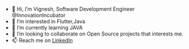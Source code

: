 - 👋 Hi, I’m Vignesh, Software Development Engineer @InnovationIncubator
- 👀 I’m interested in Flutter,Java
- 🌱 I’m currently learning JAVA
- 💞️ I’m looking to collaborate on Open Source projects that interests me.
- 📫 Reach me on [LinkedIn](https://www.linkedin.com/in/vigneshviji/)

<!---
brutev/brutev is a ✨ special ✨ repository because its `README.md` (this file) appears on your GitHub profile.
You can click the Preview link to take a look at your changes.
--->
